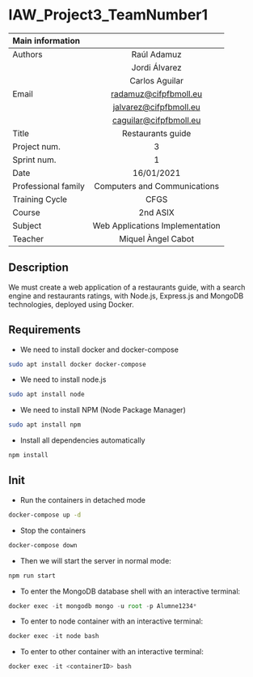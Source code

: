 # IAW_Project3_TeamNumber1

|            Main information        ||
| :---        |    :----:   | 
| Authors     | Raúl Adamuz   |
|             | Jordi Álvarez |
|             | Carlos Aguilar |
| Email       | <radamuz@cifpfbmoll.eu> |
|             | <jalvarez@cifpfbmoll.eu>|
|             | <caguilar@cifpfbmoll.eu>|
| Title       | Restaurants guide |
| Project num. |    3         |
| Sprint num. |      1        |
| Date        | 16/01/2021    |
| Professional family | Computers and Communications |
| Training Cycle |       CFGS     |
| Course      | 2nd ASIX      |
| Subject     | Web Applications Implementation |
| Teacher     | Miquel Àngel Cabot  |


## Description
We must create a web application of a restaurants guide, with a search engine and restaurants ratings, with Node.js, Express.js and MongoDB technologies, deployed using Docker.

## Requirements
* We need to install docker and docker-compose
```bash
sudo apt install docker docker-compose
```

* We need to install node.js
```bash
sudo apt install node
```

* We need to install NPM (Node Package Manager)
```bash
sudo apt install npm
```

* Install all dependencies automatically
```js
npm install
```

## Init
* Run the containers in detached mode
```bash
docker-compose up -d
```

* Stop the containers 
```bash
docker-compose down
```

* Then we will start the server in normal mode:
```js
npm run start
```

* To enter the MongoDB database shell with an interactive terminal:
```js
docker exec -it mongodb mongo -u root -p Alumne1234*
```

* To enter to node container with an interactive terminal:
```js
docker exec -it node bash
```

* To enter to other container with an interactive terminal:
```js
docker exec -it <containerID> bash
```